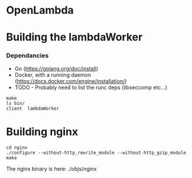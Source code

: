# OpenLambda

# Building the lambdaWorker

### Dependancies
 - Go (https://golang.org/doc/install)
 - Docker, with a running daemon (https://docs.docker.com/engine/installation/)
 - TODO - Probably need to list the runc deps (libseccomp etc...)

```
make
ls bin/
client  lambdaWorker
```

# Building nginx

```
cd nginx
./configure --without-http_rewrite_module --without-http_gzip_module
make
```

The nginx binary is here: ./objs/nginx
